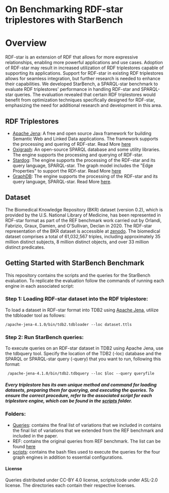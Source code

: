 # On Benchmarking RDF-star triplestores with StarBench

# Overview
RDF-star is an extension of RDF that allows for more expressive relationships, enabling more powerful applications and use cases. Adoption of RDF-star may result in increased utilization of RDF triplestores capable of supporting its applications. Support for RDF-star in existing RDF triplestores allows for seamless integration, but further research is needed to enhance their capabilities. We developed StarBench, a SPARQL-star benchmark to evaluate RDF triplestores' performance in handling RDF-star and SPARQL-star queries. The evaluation revealed that certain RDF triplestores would benefit from optimization techniques specifically designed for RDF-star, emphasizing the need for additional research and development in this area.

## RDF Triplestores
- [Apache Jena](https://jena.apache.org/): A free and open source Java framework for building Semantic Web and Linked Data applications. The framework supports the processing and quering of RDF-star. Read More [here](https://jena.apache.org/documentation/rdf-star/) 
- [Oxigraph](https://github.com/oxigraph): An open-source SPARQL database and some utility libraries. The engine supports the processing and querying of RDF-star.
- [Stardog](https://www.stardog.com/): The engine supports the processing of the RDF-star and its query language, SPARQL-star. The graph model includes the "Edge Properties" to support the RDf-star. Read More [here](https://docs.stardog.com/query-stardog/edge-properties)
- [GraphDB](https://graphdb.ontotext.com/): The engine supports the processing of the RDF-star and its query language, SPARQL-star. Read More [here](https://graphdb.ontotext.com/documentation/9.2/free/devhub/rdf-sparql-star.html).

## Dataset
The Biomedical Knowledge Repository (BKR) dataset (version 0.2), which is provided by the U.S. National Library of Medicine, has been represented in RDF-star format as part of the REF benchmark work carried out by Orlandi, Fabrizio, Graux, Damien, and O'Sullivan, Declan in 2020. The RDF-star representation of the BKR dataset is accessible at [zenodo](https://doi.org/10.5281/zenodo.3894745). The biomedical dataset comprises a total of 61,032,567 triples, including approximately 35 million distinct subjects, 8 million distinct objects, and over 33 million distinct predicates.

## Getting Started with StarBench Benchmark
This repository contains the scripts and the queries for the StarBench evaluation. To replicate the evaluation follow the commands of running each engine in each associated script:

### Step 1: Loading RDF-star dataset into the RDF triplestore:

To load a dataset in RDF-star format into TDB2 using [Apache Jena](https://jena.apache.org/), utilize the tdbloader tool as follows:
```
/apache-jena-4.1.0/bin/tdb2.tdbloader --loc dataset.ttls 
```

### Step 2: Run StarBench queries:

To execute queries on an RDF-star dataset in TDB2 using Apache Jena, use the tdbquery tool. Specify the location of the TDB2 (-loc) database and the SPARQL or SPARQL-star query (-query) that you want to run, following this format:

```
 /apache-jena-4.1.0/bin/tdb2.tdbquery --loc $loc --query queryfile
```

##### Every triplestore has its own unique method and command for loading datasets, preparing them for querying, and executing the queries. To ensure the correct procedure, refer to the associated script for each triplestore engine, which can be found in the [scripts](scripts) folder. 


### Folders: 

- [Queries](Queries): contains the final list of variations that we included in contains the final list of variations that we extended from the REF benchmark and included in the paper. 
- REF: contains the original queries from REF benchmark. The list can be found [here](https://github.com/dgraux/RDFStarObservatory/tree/master/testSuits/REF-Benchmark/BKR)
- [scripts](scripts): contains the bash files used to execute the queries for the four graph engines in addition to essential configurations.

#### License

Queries distributed under CC-BY 4.0 license, scripts/code under ASL-2.0 license. The directories each contain their respective licenses.
